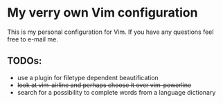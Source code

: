My verry own Vim configuration
==============================

This is my personal configuration for Vim. If you have any questions feel free to e-mail me.

TODOs:
------
* use a plugin for filetype dependent beautification
* ~~look at vim-airline and perhaps choose it over vim-powerline~~
* search for a possibility to complete words from a language dictionary
